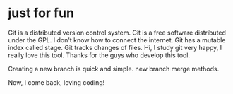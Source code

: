 # just for fun
Git is a distributed version control system.
Git is a free software distributed under the GPL.
I don't know how to connect the internet.
Git has a mutable index called stage.
Git tracks changes of files.
Hi, I study git very happy, I really love this tool.
Thanks for the guys who develop this tool.

Creating a new branch is quick and simple.
new branch merge methods.

Now, I come back, loving coding!